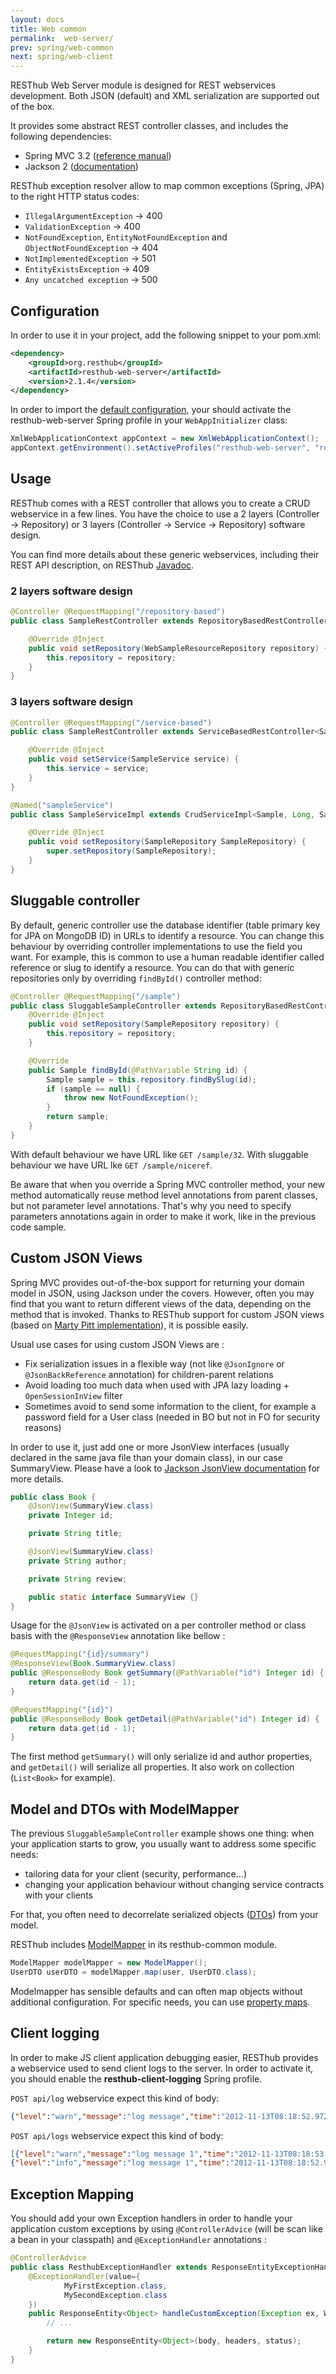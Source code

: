 ```yaml
---
layout: docs
title: Web common
permalink:  web-server/
prev: spring/web-common
next: spring/web-client
---
```


<div class="toc"></div>

RESThub Web Server module is designed for REST webservices development. Both JSON (default) and
XML serialization are supported out of the box.

It provides some abstract REST controller classes, and includes the following dependencies:

* Spring MVC 3.2 ([reference manual](http://static.springsource.org/spring/docs/3.1.x/spring-framework-reference/html/mvc.html))
* Jackson 2 ([documentation](http://wiki.fasterxml.com/JacksonDocumentation))

RESThub exception resolver allow to map common exceptions (Spring, JPA) to the right HTTP status codes:

* `IllegalArgumentException` -> 400
* `ValidationException` -> 400
* `NotFoundException`, `EntityNotFoundException` and `ObjectNotFoundException` -> 404
* `NotImplementedException` -> 501
* `EntityExistsException` -> 409
* `Any uncatched exception` -> 500

## Configuration

In order to use it in your project, add the following snippet to your pom.xml:

```xml
<dependency>
    <groupId>org.resthub</groupId>
    <artifactId>resthub-web-server</artifactId>
    <version>2.1.4</version>
</dependency>
```

In order to import the [default configuration](https://github.com/resthub/resthub-spring-stack/blob/master/resthub-web/resthub-web-server/src/main/resources/resthubContext.xml),
 your should activate the resthub-web-server Spring profile in your `WebAppInitializer` class:

```java
XmlWebApplicationContext appContext = new XmlWebApplicationContext();
appContext.getEnvironment().setActiveProfiles("resthub-web-server", "resthub-mongodb");
```

## Usage

RESThub comes with a REST controller that allows you to create a CRUD webservice in a few lines.
You have the choice to use a 2 layers (Controller -> Repository) or 3 layers (Controller -> Service -> Repository)
software design.

You can  find more details about these generic webservices, including their REST API description,
on RESThub [Javadoc](http://resthub.org/javadoc/2.1).

### 2 layers software design

```java
@Controller @RequestMapping("/repository-based")
public class SampleRestController extends RepositoryBasedRestController<Sample, Long, WebSampleResourceRepository> {

    @Override @Inject
    public void setRepository(WebSampleResourceRepository repository) {
        this.repository = repository;
    }
}
```

### 3 layers software design

```java
@Controller @RequestMapping("/service-based")
public class SampleRestController extends ServiceBasedRestController<Sample, Long, SampleService> {

    @Override @Inject
    public void setService(SampleService service) {
        this.service = service;
    }
}

@Named("sampleService")
public class SampleServiceImpl extends CrudServiceImpl<Sample, Long, SampleRepository> implements SampleService {

    @Override @Inject
    public void setRepository(SampleRepository SampleRepository) {
        super.setRepository(SampleRepository);
    }
}
```

## Sluggable controller

By default, generic controller use the database identifier (table primary key for JPA on MongoDB ID)
in URLs to identify a resource. You can change this behaviour by overriding controller implementations
to use the field you want. For example, this is common to use a human readable identifier called reference
or slug to identify a resource. You can do that with generic repositories only by overriding `findById()`
controller method:

```java
@Controller @RequestMapping("/sample")
public class SluggableSampleController extends RepositoryBasedRestController<Sample, String, SampleRepository> {
    @Override @Inject
    public void setRepository(SampleRepository repository) {
        this.repository = repository;
    }

    @Override
    public Sample findById(@PathVariable String id) {
        Sample sample = this.repository.findBySlug(id);
        if (sample == null) {
            throw new NotFoundException();
        }
        return sample;
    }
}
```

With default behaviour we have URL like `GET /sample/32`.
With sluggable behaviour we have URL lke `GET /sample/niceref`.

<div class="alert alert-warning">
    Be aware that when you override a Spring MVC controller method, your new method automatically
    reuse method level annotations from parent classes, but not parameter level annotations.
    That's why you need to specify parameters annotations again in order to make it work, like in
    the previous code sample.
</div>

## Custom JSON Views

Spring MVC provides out-of-the-box support for returning your domain model in JSON, using Jackson under the covers.
However, often you may find that you want to return different views of the data, depending on the method that is
invoked.  Thanks to RESThub support for custom JSON views (based on
[Marty Pitt implementation](http://martypitt.wordpress.com/2012/11/05/custom-json-views-with-spring-mvc-and-jackson/)),
it is possible easily.

Usual use cases for using custom JSON Views are :

* Fix serialization issues in a flexible way (not like `@JsonIgnore` or `@JsonBackReference` annotation)
  for children-parent relations
* Avoid loading too much data when used with JPA lazy loading + `OpenSessionInView` filter
* Sometimes avoid to send some information to the client, for example a password field for a
  User class (needed in BO but not in FO for security reasons)

In order to use it, just add one or more JsonView interfaces (usually declared in the same java file
than your domain class), in our case SummaryView. Please have a look to
[Jackson JsonView documentation](http://wiki.fasterxml.com/JacksonJsonViews) for more details.

```java
public class Book {
    @JsonView(SummaryView.class)
    private Integer id;

    private String title;

    @JsonView(SummaryView.class)
    private String author;

    private String review;

    public static interface SummaryView {}
}
```


Usage for the `@JsonView` is activated on a per controller method or class basis with the
`@ResponseView` annotation like bellow :

```java
@RequestMapping("{id}/summary")
@ResponseView(Book.SummaryView.class)
public @ResponseBody Book getSummary(@PathVariable("id") Integer id) {
    return data.get(id - 1);
}

@RequestMapping("{id}")
public @ResponseBody Book getDetail(@PathVariable("id") Integer id) {
    return data.get(id - 1);
}
```

The first method `getSummary()` will only serialize id and author properties, and `getDetail()`
will serialize all properties. It also work on collection (`List<Book>` for example).

## Model and DTOs with ModelMapper

The previous `SluggableSampleController` example shows one thing: when your application starts to grow,
you usually want to address some specific needs:

* tailoring data for your client (security, performance...)
* changing your application behaviour without changing service contracts with your clients

For that, you often need to decorrelate serialized objects ([DTOs](http://en.wikipedia.org/wiki/Data_transfer_object))
from your model.

RESThub includes [ModelMapper](http://modelmapper.org/) in its resthub-common module.

```java
ModelMapper modelMapper = new ModelMapper();
UserDTO userDTO = modelMapper.map(user, UserDTO.class);
```

Modelmapper has sensible defaults and can often map objects without additional configuration.
For specific needs, you can use [property maps](http://modelmapper.org/user-manual/property-mapping/).

## Client logging

In order to make JS client application debugging easier, RESThub provides a webservice used to send
client logs to the server. In order to activate it, you should enable the **resthub-client-logging** Spring profile.

`POST api/log` webservice expect this kind of body:

```json
{"level":"warn","message":"log message","time":"2012-11-13T08:18:52.972Z"}
```

`POST api/logs` webservice expect this kind of body:

```json
[{"level":"warn","message":"log message 1","time":"2012-11-13T08:18:53.342Z"},
{"level":"info","message":"log message 1","time":"2012-11-13T08:18:52.972Z"}]
```

## Exception Mapping

You should add your own Exception handlers in order to handle your application custom exceptions
by using `@ControllerAdvice` (will be scan like a bean in your classpath) and `@ExceptionHandler` annotations :

```java
@ControllerAdvice
public class ResthubExceptionHandler extends ResponseEntityExceptionHandler {
    @ExceptionHandler(value={
            MyFirstException.class,
            MySecondException.class
    })
    public ResponseEntity<Object> handleCustomException(Exception ex, WebRequest request) {
        // ...

        return new ResponseEntity<Object>(body, headers, status);
    }
}
```
